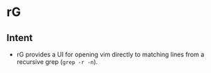 # rG
## Intent
- rG provides a UI for opening vim directly to matching lines from a recursive 
grep (`grep -r -n`).  
